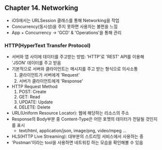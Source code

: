 ## Chapter 14. Networking

- iOS에서는 URLSession 클래스를 통해 Networking을 작업
- Concurrency(동시성)을 주지 못하면 사용자는 불편을 느낌
- App + Concurrency -> 'GCD' & 'Operations'을 통해 관리

### HTTP(HyperText Transfer Protocol)
- 서버와 앱 사이에 데이터를 주고받는 방법: 'HTTP'로 'REST' API를 이용해 'JSON' 데이터를 주고 받음
- 기본적으로 서버와 클라이언트는 메시지를 주고 받는 형식으로 의사소통
    1. 클라이언트가 서버에게 'Request'
    2. 서버가 클라이언트에게 'Response'
- HTTP Request Method
    1. POST: Create
    2. GET: Read
    3. UPDATE: Update
    4. DELETE: Delete
- URL(Uniform Resource Locator): 웹에 해당하는 리소스의 주소
- Response의 Body부분 중 Content-Type은 어떤 포멧의 데이터가 전달될 것인지를 표시
    - text/html, application/json, image/png, video/mpeg ...
- HLS(HTTP Live Streaming): 대부분의 스트리밍 서비스에서 사용하는 중
- 'Postman'이라는 tool을 사용하면 네트워킹 하는 모습을 확인해볼 수 있음